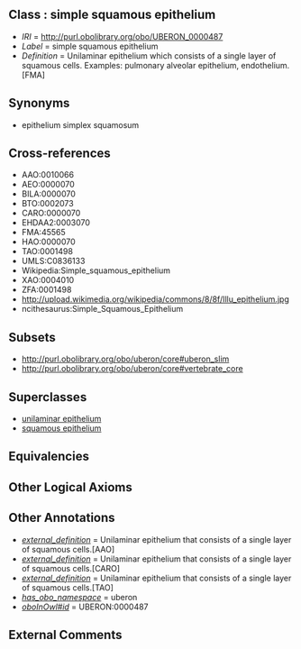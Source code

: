 
## Class : simple squamous epithelium

 * *IRI* = http://purl.obolibrary.org/obo/UBERON_0000487
 * *Label* = simple squamous epithelium
 * *Definition* = Unilaminar epithelium which consists of a single layer of squamous cells. Examples: pulmonary alveolar epithelium, endothelium.[FMA]

## Synonyms

 * epithelium simplex squamosum

## Cross-references

 * AAO:0010066
 * AEO:0000070
 * BILA:0000070
 * BTO:0002073
 * CARO:0000070
 * EHDAA2:0003070
 * FMA:45565
 * HAO:0000070
 * TAO:0001498
 * UMLS:C0836133
 * Wikipedia:Simple_squamous_epithelium
 * XAO:0004010
 * ZFA:0001498
 * http://upload.wikimedia.org/wikipedia/commons/8/8f/Illu_epithelium.jpg
 * ncithesaurus:Simple_Squamous_Epithelium

## Subsets

 * http://purl.obolibrary.org/obo/uberon/core#uberon_slim
 * http://purl.obolibrary.org/obo/uberon/core#vertebrate_core

## Superclasses

 * [unilaminar epithelium](../../UBERON/90/UBERON_0000490.md)
 * [squamous epithelium](../../UBERON/14/UBERON_0006914.md)

## Equivalencies


## Other Logical Axioms


## Other Annotations

 * *[external_definition](../../UBPROP/01/UBPROP_0000001.md)* = Unilaminar epithelium that consists of a single layer of squamous cells.[AAO]
 * *[external_definition](../../UBPROP/01/UBPROP_0000001.md)* = Unilaminar epithelium that consists of a single layer of squamous cells.[CARO]
 * *[external_definition](../../UBPROP/01/UBPROP_0000001.md)* = Unilaminar epithelium that consists of a single layer of squamous cells.[TAO]
 * *[has_obo_namespace](../../ce/oboInOwl#hasOBONamespace.md)* = uberon
 * *[oboInOwl#id](../../id/oboInOwl#id.md)* = UBERON:0000487

## External Comments

